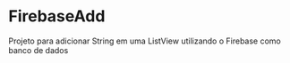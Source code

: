 # FirebaseAdd

Projeto para adicionar String em uma ListView utilizando o Firebase como banco de dados

